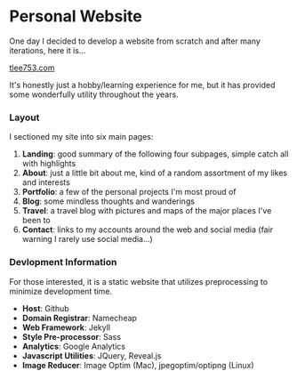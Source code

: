 # Personal Website
One day I decided to develop a website from scratch and after many iterations, here it is...

[tlee753.com](https://tlee753.com)

It's honestly just a hobby/learning experience for me, but it has provided some wonderfully utility throughout the years.

### Layout
I sectioned my site into six main pages:
1. **Landing**: good summary of the following four subpages, simple catch all with highlights
2. **About**: just a little bit about me, kind of a random assortment of my likes and interests
3. **Portfolio**: a few of the personal projects I'm most proud of
4. **Blog**: some mindless thoughts and wanderings
5. **Travel**: a travel blog with pictures and maps of the major places I've been to
6. **Contact**: links to my accounts around the web and social media (fair warning I rarely use social media...)

### Devlopment Information
For those interested, it is a static website that utilizes preprocessing to minimize development time.
- **Host**: Github
- **Domain Registrar**: Namecheap
- **Web Framework**: Jekyll
- **Style Pre-processor**: Sass
- **Analytics**: Google Analytics
- **Javascript Utilities**: JQuery, Reveal.js
- **Image Reducer**: Image Optim (Mac), jpegoptim/optipng (Linux)
